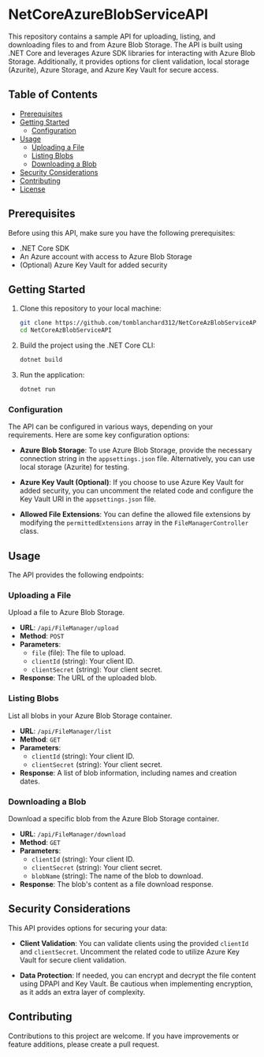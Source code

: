 # NetCoreAzureBlobServiceAPI

This repository contains a sample API for uploading, listing, and downloading files to and from Azure Blob Storage. The API is built using .NET Core and leverages Azure SDK libraries for interacting with Azure Blob Storage. Additionally, it provides options for client validation, local storage (Azurite), Azure Storage, and Azure Key Vault for secure access.

## Table of Contents

- [Prerequisites](#prerequisites)
- [Getting Started](#getting-started)
  - [Configuration](#configuration)
- [Usage](#usage)
  - [Uploading a File](#uploading-a-file)
  - [Listing Blobs](#listing-blobs)
  - [Downloading a Blob](#downloading-a-blob)
- [Security Considerations](#security-considerations)
- [Contributing](#contributing)
- [License](#license)

## Prerequisites

Before using this API, make sure you have the following prerequisites:

- .NET Core SDK
- An Azure account with access to Azure Blob Storage
- (Optional) Azure Key Vault for added security

## Getting Started

1. Clone this repository to your local machine:

   ```bash
   git clone https://github.com/tomblanchard312/NetCoreAzBlobServiceAPI.git
   cd NetCoreAzBlobServiceAPI
   ```

2. Build the project using the .NET Core CLI:

   ```bash
   dotnet build
   ```

3. Run the application:

   ```bash
   dotnet run
   ```

### Configuration

The API can be configured in various ways, depending on your requirements. Here are some key configuration options:

- **Azure Blob Storage**: To use Azure Blob Storage, provide the necessary connection string in the `appsettings.json` file. Alternatively, you can use local storage (Azurite) for testing.

- **Azure Key Vault (Optional)**: If you choose to use Azure Key Vault for added security, you can uncomment the related code and configure the Key Vault URI in the `appsettings.json` file.

- **Allowed File Extensions**: You can define the allowed file extensions by modifying the `permittedExtensions` array in the `FileManagerController` class.

## Usage

The API provides the following endpoints:

### Uploading a File

Upload a file to Azure Blob Storage.

- **URL**: `/api/FileManager/upload`
- **Method**: `POST`
- **Parameters**:
  - `file` (file): The file to upload.
  - `clientId` (string): Your client ID.
  - `clientSecret` (string): Your client secret.
- **Response**: The URL of the uploaded blob.

### Listing Blobs

List all blobs in your Azure Blob Storage container.

- **URL**: `/api/FileManager/list`
- **Method**: `GET`
- **Parameters**:
  - `clientId` (string): Your client ID.
  - `clientSecret` (string): Your client secret.
- **Response**: A list of blob information, including names and creation dates.

### Downloading a Blob

Download a specific blob from the Azure Blob Storage container.

- **URL**: `/api/FileManager/download`
- **Method**: `GET`
- **Parameters**:
  - `clientId` (string): Your client ID.
  - `clientSecret` (string): Your client secret.
  - `blobName` (string): The name of the blob to download.
- **Response**: The blob's content as a file download response.

## Security Considerations

This API provides options for securing your data:

- **Client Validation**: You can validate clients using the provided `clientId` and `clientSecret`. Uncomment the related code to utilize Azure Key Vault for secure client validation.

- **Data Protection**: If needed, you can encrypt and decrypt the file content using DPAPI and Key Vault. Be cautious when implementing encryption, as it adds an extra layer of complexity.

## Contributing

Contributions to this project are welcome. If you have improvements or feature additions, please create a pull request.



